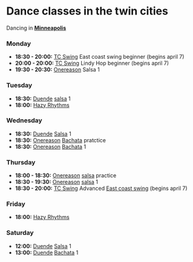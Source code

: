 # Dance classes in the twin cities

Dancing in **[Minneapolis](../932)**

### Monday

- **18:30 - 20:00:** [TC Swing](../973) East coast swing beginner (begins april 7)
- **20:00 - 20:00:** [TC Swing](../973) Lindy Hop beginner (begins april 7)
- **19:30 - 20:30:** [Onereason](../972) Salsa 1

### Tuesday

- **18:30:** [Duende](../972) [salsa](../977) 1
- **18:00:** [Hazy Rhythms](../866)

### Wednesday

- **18:30:** [Duende](../972) [Salsa](../977) 1
- **18:30:** [Onereason](../972) [Bachata](../978) pratctice
- **18:30:** [Onereason](../972) [Bachata](../978) 1

### Thursday

- **18:00 - 18:30:** [Onereason](../976) [salsa](../977) practice
- **18:30 - 19:30:** [Onereason](../976) [salsa](../977) 1
- **18:30 - 20:00:** [TC Swing](../973) Advanced [East coast swing](../974) (begins april 7)

### Friday

- **18:00:** [Hazy Rhythms](../866)

### Saturday

- **12:00:** [Duende](../972) [Salsa](../977) 1
- **13:00:** [Duende](../972) [Bachata](../978) 1
